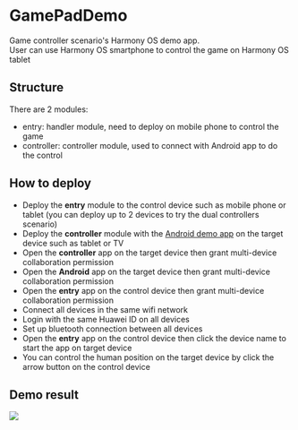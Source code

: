 # GamePadDemo

 Game controller scenario's Harmony OS demo app. </br>
 User can use Harmony OS smartphone to control the game on Harmony OS tablet
 
## Structure
There are 2 modules:
- entry: handler module, need to deploy on mobile phone to control the game
- controller: controller module, used to connect with Android app to do the control

## How to deploy
- Deploy the **entry** module to the control device such as mobile phone or tablet (you can deploy up to 2 devices to try the dual controllers scenario)
- Deploy the **controller** module with the [Android demo app](https://github.com/AALA-DTSE-Projects/GamePadDemo-Android-) on the target device such as tablet or TV 
- Open the **controller** app on the target device then grant multi-device collaboration permission
- Open the **Android** app on the target device then grant multi-device collaboration permission
- Open the **entry** app on the control device then grant multi-device collaboration permission 
- Connect all devices in the same wifi network
- Login with the same Huawei ID on all devices
- Set up bluetooth connection between all devices
- Open the **entry** app on the control device then click the device name to start the app on target device
- You can control the human position on the target device by click the arrow button on the control device

## Demo result
![](screenshot/gamePadDemo.gif)
